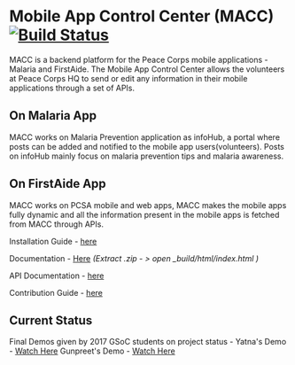 # Mobile App Control Center (MACC) [![Build Status](https://travis-ci.org/systers/macc.svg?branch=develop)](https://travis-ci.org/systers/macc)

MACC is a backend platform for the Peace Corps mobile applications - Malaria and FirstAide. The Mobile App Control Center allows the volunteers at Peace Corps HQ to send or edit any information in their mobile applications through a set of APIs.


## On Malaria App
MACC works on Malaria Prevention application as infoHub, a portal where posts can be added and notified to the mobile app users(volunteers). Posts on infoHub mainly focus on malaria prevention tips and malaria awareness.

## On FirstAide App
MACC works on PCSA mobile and web apps, MACC makes the mobile apps fully dynamic and all the information present in the mobile apps is fetched from MACC through APIs.


Installation Guide - [here](https://github.com/systers/macc/blob/develop/docs/Installation%20Guide.md)

Documentation - [Here](https://drive.google.com/open?id=0B6cRm7QFaag1YWNTZ2stcmdieTQ) *(Extract .zip - > open _build/html/index.html )*

API Documentation -  [here](https://docs.google.com/document/d/1uQ42HQGIEOWoD-PtRRGoKLN15S-EhEkWgsIxiceNMGI/edit?usp=sharing)

Contribution Guide - [here](https://github.com/systers/macc/blob/develop/docs/Contribution.md)

## Current Status
Final Demos given by 2017 GSoC students on project status -
Yatna's Demo - [Watch Here](https://www.youtube.com/watch?v=f7wgeBlxm1g&t=355s)
Gunpreet's Demo - [Watch Here](https://www.youtube.com/watch?v=r_DrvDd96b8)

